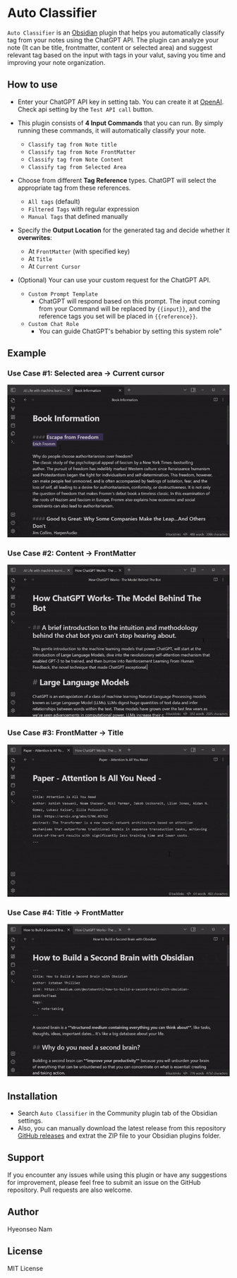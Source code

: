 # Auto Classifier
<!-- ![GitHub release (latest by date)](https://img.shields.io/github/v/release/hyeonseonam/auto-classifier?style=for-the-badge) ![GitHub all releases](https://img.shields.io/github/downloads/hyeonseonam/auto-classifier/total?style=for-the-badge) -->

`Auto Classifier` is an [Obsidian](https://obsidian.md/) plugin that helps you automatically classify tag from your notes using the ChatGPT API. The plugin can analyze your note (It can be title, frontmatter, content or selected area) and suggest relevant tag based on the input with tags in your valut, saving you time and improving your note organization.


## How to use

- Enter your ChatGPT API key in setting tab. You can create it at [OpenAI](https://platform.openai.com/account/api-keys). Check api setting by the `Test API call` button.

- This plugin consists of **4 Input Commands** that you can run. By simply running these commands, it will automatically classify your note.
  - `Classify tag from Note title`
  - `Classify tag from Note FrontMatter`
  - `Classify tag from Note Content` 
  - `Classify tag from Selected Area`

- Choose from different **Tag Reference** types. ChatGPT will select the appropriate tag from these references.
  - `All tags` (default)
  - `Filtered Tags` with regular expression
  - `Manual Tags` that defined manually
  
- Specify the **Output Location** for the generated tag and decide whether it **overwrites**:
  - At `FrontMatter` (with specified key)
  - At `Title`
  - At `Current Cursor`

- (Optional) Your can use your custom request for the ChatGPT API.
  - `Custom Prompt Template`
    - ChatGPT will respond based on this prompt. The input coming from your Command will be replaced by `{{input}}`, and the reference tags you set will be placed in `{{reference}}`.
  - `Custom Chat Role`
    - You can guide ChatGPT's behabior by setting this system role"


## Example
### Use Case #1: **Selected area** &rightarrow; **Current cursor**
![](img/selected_to_cursor.gif)

### Use Case #2: **Content** &rightarrow; **FrontMatter**
![](img/content_to_frontmatter.gif)

### Use Case #3: **FrontMatter** &rightarrow; **Title**
![](img/frontmatter_to_totle.gif)

### Use Case #4: **Title** &rightarrow; **FrontMatter**
![](img/title_to_frontmatter.gif)


## Installation

- Search `Auto Classifier` in the Community plugin tab of the Obsidian settings.
- Also, you can manually download the latest release from this repository [GitHub releases](https://github.com/hyeonseonam/auto-tagger/releases) and extrat the ZIP file to your Obsidian plugins folder.


## Support

If you encounter any issues while using this plugin or have any suggestions for improvement, please feel free to submit an issue on the GitHub repository. Pull requests are also welcome.

## Author

Hyeonseo Nam
## License

MIT License